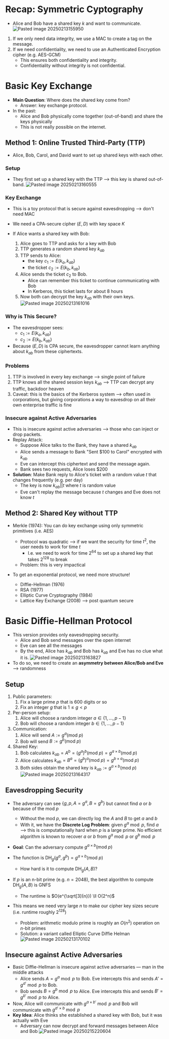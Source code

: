 
# Recap: Symmetric Cyptography
* Alice and Bob have a shared key $k$ and want to communicate.
![Pasted image 20250213155950](attachments/Pasted%20image%2020250213155950.png)
1. If we only need data integrity, we use a MAC to create a tag on the message.
2. If we need confidentiality, we need to use an Authenticated Encryption cipher (e.g. AES-GCM)
	* This ensures both confidentiality and integrity.
	* Confidentiality without integrity is not confidential.

# Basic Key Exchange
* **Main Question**: Where does the shared key come from?
	* Answer: key exchange protocol.
* In the past:
	* Alice and Bob physically come together (out-of-band) and share the keys physically
	* This is not really possible on the internet.

## Method 1: Online Trusted Third-Party (TTP)
* Alice, Bob, Carol, and David want to set up shared keys with each other.

### Setup
* They first set up a shared key with the TTP ⟶ this key is shared out-of-band.
![Pasted image 20250213160555](attachments/Pasted%20image%2020250213160555.png)

### Key Exchange
* This is a toy protocol that is secure against eavesdropping ⟶ don't need MAC
* We need a CPA-secure cipher $(E, D)$ with key space $K$

* If Alice wants a shared key with Bob:
	1. Alice goes to TTP and asks for a key with Bob
	2. TTP generates a random shared key $k_{ab}$
	3. TTP sends to Alice:
		* the key $c_1 := E(k_a, k_{ab})$
		* the ticket $c_2 := E(k_b, k_{ab})$
	4. Alice sends the ticket $c_2$ to Bob.
		* Alice can remember this ticket to continue communicating with Bob
		* In Kerberos, this ticket lasts for about 8 hours
	5. Now both can decrypt the key $k_{ab}$ with their own keys.
![Pasted image 20250213161016](attachments/Pasted%20image%2020250213161016.png)

### Why is This Secure?
* The eavesdropper sees:
	* $c_1 := E(k_a, k_{ab})$
	* $c_2 := E(k_b, k_{ab})$
* Because $(E, D)$ is CPA secure, the eavesdropper cannot learn anything about $k_{ab}$ from these ciphertexts.

### Problems
1. TTP is involved in every key exchange ⟶ single point of failure
2. TTP knows all the shared session keys $k_{ab}$ ⟶ TTP can decrypt any traffic, backdoor heaven
3. Caveat: this is the basics of the Kerberos system ⟶ often used in corporations, but giving corporations a way to eavesdrop on all their own enterprise traffic is fine

### Insecure against Active Adversaries
* This is insecure against active adversaries ⟶ those who can inject or drop packets.
* Replay Attack:
	* Suppose Alice talks to the Bank, they have a shared $k_{ab}$
	* Alice sends a message to Bank "Sent \$100 to Carol" encrypted with $k_{ab}$
	* Eve can intercept this ciphertext and send the message again.
	* Bank sees two requests, Alice loses \$200
* **Solution**: Make Bank reply to Alice's ticket with a random value $t$ that changes frequently (e.g. per day)
	* The key is now $k_{ab} || t$ where $t$ is random value
	* Eve can't replay the message because $t$ changes and Eve does not know $t$

## Method 2: Shared Key without TTP
* Merkle (1974): You can do key exchange using only symmetric primitives (i.e. AES)
	* Protocol was quadratic ⟶ if we want the security for time $t^2$, the user needs to work for time $t$
		* I.e. we need to work for time $2^{64}$ to set up a shared key that takes $2^{128}$ to break
	* Problem: this is very impactical

* To get an exponential protocol, we need more structure!
	* Diffie-Hellman (1976)
	* RSA (1977)
	* Elliptic Curve Cryptography (1984)
	* Lattice Key Exchange (2008) ⟶ post quantum secure

# Basic Diffie-Hellman Protocol
* This version provides only eavesdropping security.
	* Alice and Bob send messages over the open internet
	* Eve can see all the messages
	* By the end, Alice has $k_{ab}$ and Bob has $k_{ab}$ and Eve has no clue what it is.
![Pasted image 20250213163827](attachments/Pasted%20image%2020250213163827.png)
* To do so, we need to create an **asymmetry between Alice/Bob and Eve** ⟶ randomness

## Setup
1. Public parameters:
	1. Fix a large prime $p$ that is 600 digits or so
	2. Fix an integer $g$ that is $1 \leq g < p$
2. Per-person setup:
	1. Alice will choose a random integer $a \in \{1, \ldots, p - 1\}$
	2. Bob will choose a random integer $b \in \{1, \ldots, p - 1\}$
3. Communication:
	1. Alice will send $A := g^a (\text{mod } p)$
	2. Bob will send $B := g^b (\text{mod } p)$
4. Shared Key:
	1. Bob calculates $k_{ab} = A^b = (g^a)^b (\text{mod } p) = g^{a \times b} (\text{mod } p)$
	2. Alice calculates $k_{ab} = B^a = (g^b)^a (\text{mod } p) = g^{b \times a} (\text{mod } p)$
	3. Both sides obtain the shared key is $k_{ab} := g^{a \times b} (\text{mod } p)$
![Pasted image 20250213164317](attachments/Pasted%20image%2020250213164317.png)

## Eavesdropping Security
* The adversary can see $\{ g, p, A = g^a, B = g^b \}$ but cannot find $a$ or $b$ because of the $\text{mod } p$
	* Without the $\text{mod } p$, we can directly $\log$ the $A$ and $B$ to get $a$ and $b$
	* With it, we have the **Discrete Log Problem**: given $g^a \bmod p$, find $a$ ⟶ this is computationally hard when $p$ is a large prime. No efficient algorithm is known to recover $a$ or $b$ from $g^a \bmod p$ or $g^b \bmod p$
* **Goal**: Can the adversary compute $g^{a\times b} (\text{mod } p)$

* The function is $\text{DH}_g (g^a, g^b) = g^{a \times b} (\text{mod } p)$
	* How hard is it to compute $\text{DH}_g (A, B)$?

* If $p$ is an n-bit prime (e.g. $n = 2048$), the best algorithm to compute $\text{DH}_g (A, B)$ is GNFS
	* The runtime is $O(e^{\sqrt[3]{n}}) \ll O(2^n)$
* This means we need very large $n$ to make our cipher key sizes secure (i.e. runtime roughly $2^{128}$)
	* Problem: arithmetic modulo prime is roughly an $O(n^2)$ operation on $n$-bit primes
	* Solution: a variant called Elliptic Curve Diffie Helman
![Pasted image 20250213170102](attachments/Pasted%20image%2020250213170102.png)

## Insecure against Active Adversaries
* Basic Diffie-Hellman is insecure against active adversaries — man in the middle attacks
	* Alice sends $A = g^a \bmod p$ to Bob. Eve intercepts this and sends $A' = g^{a'} \bmod p$ to Bob.
	* Bob sends $B = g^b \bmod p$ to Alice. Eve intercepts this and sends $B' = g^{b'} \bmod p$ to Alice.
* Now, Alice will communicate with $g^{a \times b'} \bmod p$ and Bob will communicate with $g^{a' \times b} \bmod p$
* **Key Idea**: Alice thinks she established a shared key with Bob, but it was actually with Eve
	* Adversary can now decrypt and forward messages between Alice and Bob
![Pasted image 20250215220604](attachments/Pasted%20image%2020250215220604.png)
